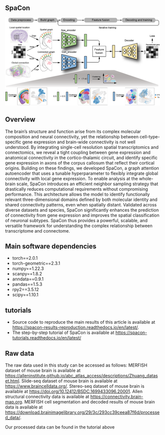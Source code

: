 ## SpaCon

![image](https://github.com/quhaichao/SpaCon/blob/main/Workflow.png)


## Overview
The brain’s structure and function arise from its complex molecular composition and neural connectivity, yet the relationship between cell-type-specific gene expression and brain-wide connectivity is not well understood. By integrating single-cell resolution spatial transcriptomics and connectomics, we reveal a tight coupling between gene expression and anatomical connectivity in the cortico-thalamic circuit, and identify specific gene expression in axons of the corpus callosum that reflect their cortical origins. Building on these findings, we developed SpaCon, a graph attention autoencoder that uses a tunable hyperparameter to flexibly integrate global connectivity with local gene expression. To enable analysis at the whole-brain scale, SpaCon introduces an efficient neighbor sampling strategy that drastically reduces computational requirements without compromising performance. This architecture allows the model to identify functionally relevant three-dimensional domains defined by both molecular identity and shared connectivity patterns, even when spatially distant. Validated across diverse datasets and species, SpaCon significantly enhances the prediction of connectivity from gene expression and improves the spatial classification of neuronal subtypes. SpaCon thus provides a powerful, scalable, and versatile framework for understanding the complex relationship between transcriptome and connectome.



## Main software dependencies

* torch==2.0.1
* torch-geometric==2.3.1
* numpy==1.22.3
* scanpy==1.8.2
* anndata==0.9.1
* pandas==1.5.3
* rpy2==3.5.12
* scipy==1.10.1



## tutorials

 * Source code to reproduce the main results of this article is available at https://spacon-results-reproduction.readthedocs.io/en/latest/.
 * The step-by-step tutorial of SpaCon is available at https://spacon-tutorials.readthedocs.io/en/latest/



## Raw data
 The raw data used in this study can be accessed as follows: MERFISH dataset of mouse brain is available at https://alleninstitute.github.io/abc_atlas_access/descriptions/Zhuang_dataset.html. Slide-seq dataset of mouse brain is available at https://www.braincelldata.org/. Stereo-seq dataset of mouse brain is available at https://doi.org/10.12412/BSDC.1699433096.20001. Allen structural connectivity data is available at https://connectivity.brain-map.org. MERFISH cell segmentation and decoded results of mouse brain data is available at https://download.brainimagelibrary.org/29/3c/293cc39ceea87f6d/processed_data/.

 Our processed data can be found in the tutorial above
